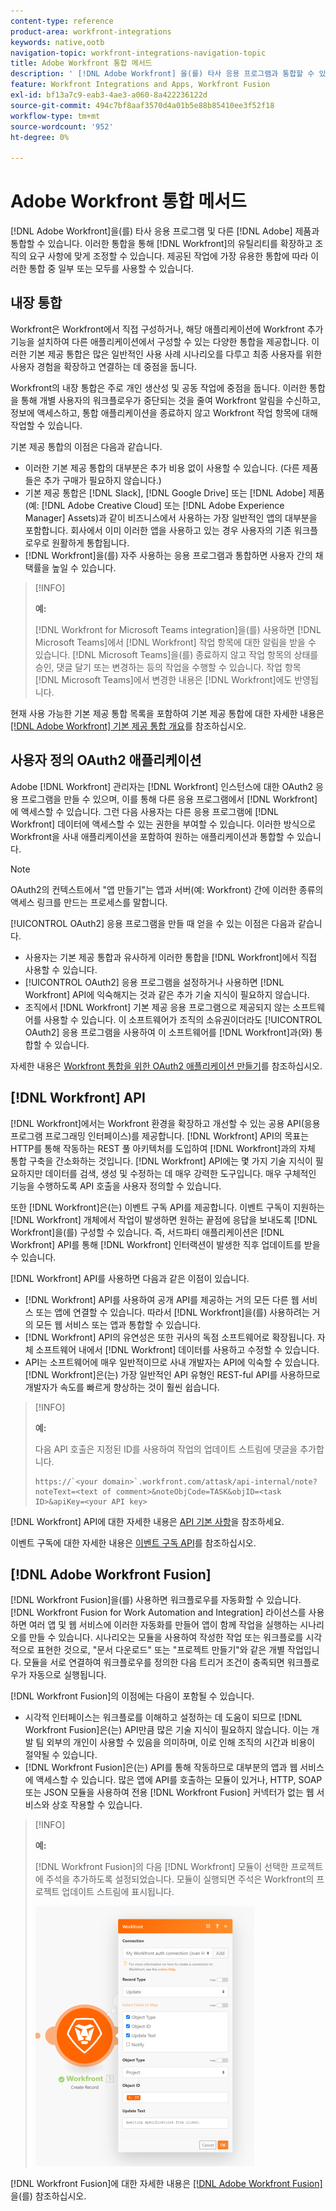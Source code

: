 ```yaml
---
content-type: reference
product-area: workfront-integrations
keywords: native,ootb
navigation-topic: workfront-integrations-navigation-topic
title: Adobe Workfront 통합 메서드
description: ' [!DNL Adobe Workfront] 을(를) 타사 응용 프로그램과 통합할 수 있습니다. 이러한 통합을 통해  [!DNL Workfront] 의 유틸리티를 확장하고 조직의 요구 사항에 맞게 조정할 수 있습니다. 제공된 작업에 가장 유용한 통합에 따라 이러한 통합 중 일부 또는 모두를 사용할 수 있습니다.'
feature: Workfront Integrations and Apps, Workfront Fusion
exl-id: bf13a7c9-eab3-4ae3-a060-8a422236122d
source-git-commit: 494c7bf8aaf3570d4a01b5e88b85410ee3f52f18
workflow-type: tm+mt
source-wordcount: '952'
ht-degree: 0%

---
```


# Adobe Workfront 통합 메서드

[!DNL Adobe Workfront]을(를) 타사 응용 프로그램 및 다른 [!DNL Adobe] 제품과 통합할 수 있습니다. 이러한 통합을 통해 [!DNL Workfront]의 유틸리티를 확장하고 조직의 요구 사항에 맞게 조정할 수 있습니다. 제공된 작업에 가장 유용한 통합에 따라 이러한 통합 중 일부 또는 모두를 사용할 수 있습니다.

## 내장 통합

Workfront은 Workfront에서 직접 구성하거나, 해당 애플리케이션에 Workfront 추가 기능을 설치하여 다른 애플리케이션에서 구성할 수 있는 다양한 통합을 제공합니다. 이러한 기본 제공 통합은 많은 일반적인 사용 사례 시나리오를 다루고 최종 사용자를 위한 사용자 경험을 확장하고 연결하는 데 중점을 둡니다.

Workfront의 내장 통합은 주로 개인 생산성 및 공동 작업에 중점을 둡니다. 이러한 통합을 통해 개별 사용자의 워크플로우가 중단되는 것을 줄여 Workfront 알림을 수신하고, 정보에 액세스하고, 통합 애플리케이션을 종료하지 않고 Workfront 작업 항목에 대해 작업할 수 있습니다.

기본 제공 통합의 이점은 다음과 같습니다.

* 이러한 기본 제공 통합의 대부분은 추가 비용 없이 사용할 수 있습니다. (다른 제품들은 추가 구매가 필요하지 않습니다.)
* 기본 제공 통합은 [!DNL Slack], [!DNL Google Drive] 또는 [!DNL Adobe] 제품(예: [!DNL Adobe Creative Cloud] 또는 [!DNL Adobe Experience Manager] Assets)과 같이 비즈니스에서 사용하는 가장 일반적인 앱의 대부분을 포함합니다. 회사에서 이미 이러한 앱을 사용하고 있는 경우 사용자의 기존 워크플로우로 원활하게 통합됩니다.
* [!DNL Workfront]을(를) 자주 사용하는 응용 프로그램과 통합하면 사용자 간의 채택률을 높일 수 있습니다.

>[!INFO]
>
>**예:**
>
>[!DNL Workfront for Microsoft Teams integration]을(를) 사용하면 [!DNL Microsoft Teams]에서 [!DNL Workfront] 작업 항목에 대한 알림을 받을 수 있습니다. [!DNL Microsoft Teams]을(를) 종료하지 않고 작업 항목의 상태를 승인, 댓글 달기 또는 변경하는 등의 작업을 수행할 수 있습니다. 작업 항목 [!DNL Microsoft Teams]에서 변경한 내용은 [!DNL Workfront]에도 반영됩니다.

현재 사용 가능한 기본 제공 통합 목록을 포함하여 기본 제공 통합에 대한 자세한 내용은 [[!DNL Adobe Workfront] 기본 제공 통합 개요](../workfront-integrations-and-apps/built-in-integrations-non-admin.md)를 참조하십시오.

## 사용자 정의 OAuth2 애플리케이션

Adobe [!DNL Workfront] 관리자는 [!DNL Workfront] 인스턴스에 대한 OAuth2 응용 프로그램을 만들 수 있으며, 이를 통해 다른 응용 프로그램에서 [!DNL Workfront]에 액세스할 수 있습니다. 그런 다음 사용자는 다른 응용 프로그램에 [!DNL Workfront] 데이터에 액세스할 수 있는 권한을 부여할 수 있습니다. 이러한 방식으로 Workfront을 사내 애플리케이션을 포함하여 원하는 애플리케이션과 통합할 수 있습니다.

>[!NOTE]
>
>OAuth2의 컨텍스트에서 &quot;앱 만들기&quot;는 앱과 서버(예: Workfront) 간에 이러한 종류의 액세스 링크를 만드는 프로세스를 말합니다.

[!UICONTROL OAuth2] 응용 프로그램을 만들 때 얻을 수 있는 이점은 다음과 같습니다.

* 사용자는 기본 제공 통합과 유사하게 이러한 통합을 [!DNL Workfront]에서 직접 사용할 수 있습니다.
* [!UICONTROL OAuth2] 응용 프로그램을 설정하거나 사용하면 [!DNL Workfront] API에 익숙해지는 것과 같은 추가 기술 지식이 필요하지 않습니다.
* 조직에서 [!DNL Workfront] 기본 제공 응용 프로그램으로 제공되지 않는 소프트웨어를 사용할 수 있습니다. 이 소프트웨어가 조직의 소유권이더라도 [!UICONTROL OAuth2] 응용 프로그램을 사용하여 이 소프트웨어를 [!DNL Workfront]과(와) 통합할 수 있습니다.

자세한 내용은 [Workfront 통합을 위한 OAuth2 애플리케이션 만들기](../administration-and-setup/configure-integrations/create-oauth-application.md)를 참조하십시오.

## [!DNL Workfront] API

[!DNL Workfront]에서는 Workfront 환경을 확장하고 개선할 수 있는 공용 API(응용 프로그램 프로그래밍 인터페이스)를 제공합니다. [!DNL Workfront] API의 목표는 HTTP를 통해 작동하는 REST 풀 아키텍처를 도입하여 [!DNL Workfront]과의 자체 통합 구축을 간소화하는 것입니다. [!DNL Workfront] API에는 몇 가지 기술 지식이 필요하지만 데이터를 검색, 생성 및 수정하는 데 매우 강력한 도구입니다. 매우 구체적인 기능을 수행하도록 API 호출을 사용자 정의할 수 있습니다.

또한 [!DNL Workfront]은(는) 이벤트 구독 API를 제공합니다. 이벤트 구독이 지원하는 [!DNL Workfront] 개체에서 작업이 발생하면 원하는 끝점에 응답을 보내도록 [!DNL Workfront]을(를) 구성할 수 있습니다. 즉, 서드파티 애플리케이션은 [!DNL Workfront] API를 통해 [!DNL Workfront] 인터랙션이 발생한 직후 업데이트를 받을 수 있습니다.

[!DNL Workfront] API를 사용하면 다음과 같은 이점이 있습니다.

* [!DNL Workfront] API를 사용하여 공개 API를 제공하는 거의 모든 다른 웹 서비스 또는 앱에 연결할 수 있습니다. 따라서 [!DNL Workfront]을(를) 사용하려는 거의 모든 웹 서비스 또는 앱과 통합할 수 있습니다.
* [!DNL Workfront] API의 유연성은 또한 귀사의 독점 소프트웨어로 확장됩니다. 자체 소프트웨어 내에서 [!DNL Workfront] 데이터를 사용하고 수정할 수 있습니다.
* API는 소프트웨어에 매우 일반적이므로 사내 개발자는 API에 익숙할 수 있습니다. [!DNL Workfront]은(는) 가장 일반적인 API 유형인 REST-ful API를 사용하므로 개발자가 속도를 빠르게 향상하는 것이 훨씬 쉽습니다.

>[!INFO]
>
>**예:**
>
>다음 API 호출은 지정된 ID를 사용하여 작업의 업데이트 스트림에 댓글을 추가합니다.
>
>```
>https://`<your domain>`.workfront.com/attask/api-internal/note?noteText=<text of comment>&noteObjCode=TASK&objID=<task ID>&apiKey=<your API key>
>```

[!DNL Workfront] API에 대한 자세한 내용은 [API 기본 사항](../wf-api/general/api-basics.md)을 참조하세요.

이벤트 구독에 대한 자세한 내용은 [이벤트 구독 API](../wf-api/general/event-subs-api.md)를 참조하십시오.

## [!DNL Adobe Workfront Fusion]

[!DNL Workfront Fusion]을(를) 사용하면 워크플로우를 자동화할 수 있습니다. [!DNL Workfront Fusion for Work Automation and Integration] 라이선스를 사용하면 여러 앱 및 웹 서비스에 이러한 자동화를 만들어 앱이 함께 작업을 실행하는 시나리오를 만들 수 있습니다. 시나리오는 모듈을 사용하여 작성한 작업 또는 워크플로를 시각적으로 표현한 것으로, &quot;문서 다운로드&quot; 또는 &quot;프로젝트 만들기&quot;와 같은 개별 작업입니다. 모듈을 서로 연결하여 워크플로우를 정의한 다음 트리거 조건이 충족되면 워크플로우가 자동으로 실행됩니다.

[!DNL Workfront Fusion]의 이점에는 다음이 포함될 수 있습니다.

* 시각적 인터페이스는 워크플로를 이해하고 설정하는 데 도움이 되므로 [!DNL Workfront Fusion]은(는) API만큼 많은 기술 지식이 필요하지 않습니다. 이는 개발 팀 외부의 개인이 사용할 수 있음을 의미하며, 이로 인해 조직의 시간과 비용이 절약될 수 있습니다.
* [!DNL Workfront Fusion]은(는) API를 통해 작동하므로 대부분의 앱과 웹 서비스에 액세스할 수 있습니다. 많은 앱에 API를 호출하는 모듈이 있거나, HTTP, SOAP 또는 JSON 모듈을 사용하여 전용 [!DNL Workfront Fusion] 커넥터가 없는 웹 서비스와 상호 작용할 수 있습니다.

>[!INFO]
>
>**예:**
>
>[!DNL Workfront Fusion]의 다음 [!DNL Workfront] 모듈이 선택한 프로젝트에 주석을 추가하도록 설정되었습니다. 모듈이 실행되면 주석은 Workfront의 프로젝트 업데이트 스트림에 표시됩니다.
>
>![예: Fusion에서 댓글 추가](assets/fusion-example-comment-350x416.png)

[!DNL Workfront Fusion]에 대한 자세한 내용은 [[!DNL Adobe Workfront Fusion]](https://experienceleague.adobe.com/ko/docs/workfront-fusion/using/home)을(를) 참조하십시오.
